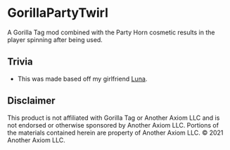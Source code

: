 # GorillaPartyTwirl
 A Gorilla Tag mod combined with the Party Horn cosmetic results in the player spinning after being used.

## Trivia
* This was made based off my girlfriend [Luna](https://github.com/lunakittyyy).

## Disclaimer
This product is not affiliated with Gorilla Tag or Another Axiom LLC and is not endorsed or otherwise sponsored by Another Axiom LLC. Portions of the materials contained herein are property of Another Axiom LLC. © 2021 Another Axiom LLC.
